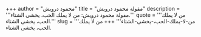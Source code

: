 +++
author = "محمود درويش"
title = "مقولة محمود درويش"
description = '''مقولة محمود درويش: من لا يملك الحب، يخشى الشتاء.'''
quote = '''من لا يملك الحب، يخشى الشتاء.'''
slug = '''من-لا-يملك-الحب،-يخشى-الشتاء'''
+++
من لا يملك الحب، يخشى الشتاء.
